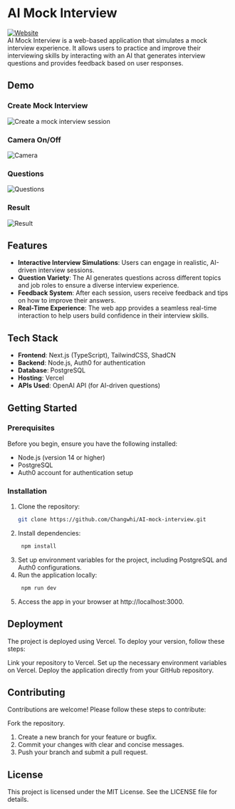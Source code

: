 # AI Mock Interview

[![Website](https://img.shields.io/badge/Website-Live-brightgreen)](https://ai-mock-interview-navy.vercel.app/)  
AI Mock Interview is a web-based application that simulates a mock interview experience. It allows users to practice and improve their interviewing skills by interacting with an AI that generates interview questions and provides feedback based on user responses.

## Demo
### Create Mock Interview
![Create a mock interview session](https://i.giphy.com/media/v1.Y2lkPTc5MGI3NjExb2R2czlvNG40OXMycHYxa2J4bjEzdTdmaWpqb2R6eHY2emg3Nm13ZiZlcD12MV9pbnRlcm5hbF9naWZfYnlfaWQmY3Q9Zw/qF7SrAkVFUisBtBVi1/giphy.gif)

### Camera On/Off
![Camera](https://i.giphy.com/media/v1.Y2lkPTc5MGI3NjExcGV3eTF2aXcycjZwNWFrOHhxNDJkaWpxZTVqbjQzZ2VnZjl0YzNoNCZlcD12MV9pbnRlcm5hbF9naWZfYnlfaWQmY3Q9Zw/EozovViXSpD4U3HJ9O/giphy.gif)

### Questions
![Questions](https://i.giphy.com/media/v1.Y2lkPTc5MGI3NjExbGI3ZTE1bXJwbms5eTRxNGMxdTY5a21hMDRncHB0d2d3czBjdDJhdyZlcD12MV9pbnRlcm5hbF9naWZfYnlfaWQmY3Q9Zw/uWuD1T5jGSTgBkggB8/giphy.gif)

### Result
![Result](https://i.giphy.com/media/v1.Y2lkPTc5MGI3NjExYTl4NzhiYm0wajA1M2Y5aXMzMXI1dDY5bXc1OXhpYnRkN25xbnkxeiZlcD12MV9pbnRlcm5hbF9naWZfYnlfaWQmY3Q9Zw/YFk2ZfuHkHVg0yEb0L/giphy.gif)

## Features
- **Interactive Interview Simulations**: Users can engage in realistic, AI-driven interview sessions.
- **Question Variety**: The AI generates questions across different topics and job roles to ensure a diverse interview experience.
- **Feedback System**: After each session, users receive feedback and tips on how to improve their answers.
- **Real-Time Experience**: The web app provides a seamless real-time interaction to help users build confidence in their interview skills.

## Tech Stack

- **Frontend**: Next.js (TypeScript), TailwindCSS, ShadCN
- **Backend**: Node.js, Auth0 for authentication
- **Database**: PostgreSQL
- **Hosting**: Vercel
- **APIs Used**: OpenAI API (for AI-driven questions)

## Getting Started

### Prerequisites

Before you begin, ensure you have the following installed:

- Node.js (version 14 or higher)
- PostgreSQL
- Auth0 account for authentication setup

### Installation

1. Clone the repository:
   ```bash
   git clone https://github.com/Changwhi/AI-mock-interview.git
   ```
2. Install dependencies:
   ```bash
    npm install
   ```
3. Set up environment variables for the project, including PostgreSQL and Auth0 configurations.
4. Run the application locally:
   ```bash
    npm run dev
   ```
5. Access the app in your browser at http://localhost:3000.

## Deployment
The project is deployed using Vercel. To deploy your version, follow these steps:

Link your repository to Vercel.
Set up the necessary environment variables on Vercel.
Deploy the application directly from your GitHub repository.

## Contributing
Contributions are welcome! Please follow these steps to contribute:

Fork the repository.
1. Create a new branch for your feature or bugfix.
2. Commit your changes with clear and concise messages.
3. Push your branch and submit a pull request.

## License
This project is licensed under the MIT License. See the LICENSE file for details.



